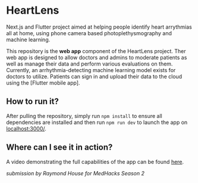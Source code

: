# HeartLens

Next.js and Flutter project aimed at helping people identify heart arrythmias all at home, using phone camera based photoplethysmography and machine learning.

This repository is the **web app** component of the HeartLens project. Ther web app is designed to allow doctors and admins to moderate patients as well as manage their data and perform various evaluations on them. Currently, an arrhythmia-detecting machine learning model exists for doctors to utilize. Patients can sign in and upload their data to the cloud using the [Flutter mobile app].

## How to run it?

After pulling the repository, simply run ```npm install``` to ensure all dependencies are installed and then run ```npm run dev``` to launch the app on [localhost:3000/](http://localhost:3000/).

## Where can I see it in action?

A video demonstrating the full capabilities of the app can be found [here](https://www.youtube.com/watch?v=r2rrfsugdok&ab_channel=RaymondHouse).

*submission by Raymond House for MedHacks Season 2*


